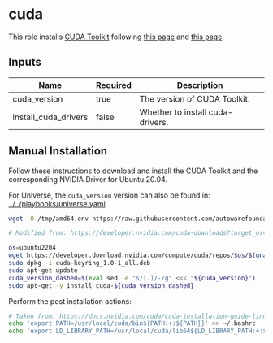 # cuda

This role installs [CUDA Toolkit](https://developer.nvidia.com/cuda-toolkit) following [this page](https://developer.nvidia.com/cuda-downloads?target_os=Linux&target_arch=x86_64&Distribution=Ubuntu&target_version=20.04&target_type=deb_network) and [this page](https://docs.nvidia.com/cuda/cuda-installation-guide-linux/index.html#post-installation-actions).

## Inputs

| Name                 | Required | Description                      |
| -------------------- | -------- | -------------------------------- |
| cuda_version         | true     | The version of CUDA Toolkit.     |
| install_cuda_drivers | false    | Whether to install cuda-drivers. |

## Manual Installation

Follow these instructions to download and install the CUDA Toolkit and the corresponding NVIDIA Driver for Ubuntu 20.04.

For Universe, the `cuda_version` version can also be found in:
[../../playbooks/universe.yaml](../../playbooks/universe.yaml)

```bash
wget -O /tmp/amd64.env https://raw.githubusercontent.com/autowarefoundation/autoware/main/amd64.env && source /tmp/amd64.env

# Modified from: https://developer.nvidia.com/cuda-downloads?target_os=Linux&target_arch=x86_64&Distribution=Ubuntu&target_version=22.04&target_type=deb_network

os=ubuntu2204
wget https://developer.download.nvidia.com/compute/cuda/repos/$os/$(uname -m)/cuda-keyring_1.0-1_all.deb
sudo dpkg -i cuda-keyring_1.0-1_all.deb
sudo apt-get update
cuda_version_dashed=$(eval sed -e "s/[.]/-/g" <<< "${cuda_version}")
sudo apt-get -y install cuda-${cuda_version_dashed}
```

Perform the post installation actions:

```bash
# Taken from: https://docs.nvidia.com/cuda/cuda-installation-guide-linux/index.html#post-installation-actions
echo 'export PATH=/usr/local/cuda/bin${PATH:+:${PATH}}' >> ~/.bashrc
echo 'export LD_LIBRARY_PATH=/usr/local/cuda/lib64${LD_LIBRARY_PATH:+:${LD_LIBRARY_PATH}}' >> ~/.bashrc
```
